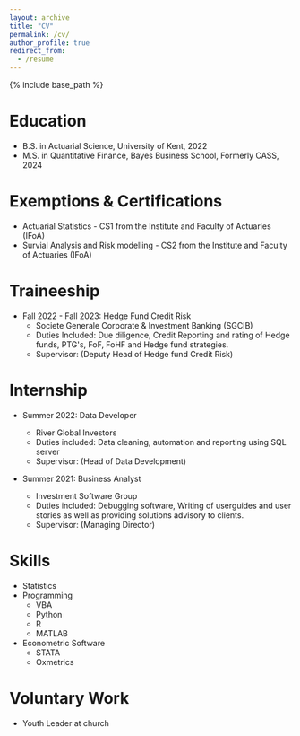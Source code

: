 ```yaml
---
layout: archive
title: "CV"
permalink: /cv/
author_profile: true
redirect_from:
  - /resume
---
```


{% include base_path %}


Education
======
* B.S. in Actuarial Science, University of Kent, 2022
* M.S. in Quantitative Finance, Bayes Business School, Formerly CASS, 2024

Exemptions & Certifications
=====
* Actuarial Statistics - CS1 from the Institute and Faculty of Actuaries (IFoA)
* Survial Analysis and Risk modelling - CS2 from the Institute and Faculty of Actuaries (IFoA)



Traineeship
======
* Fall 2022 - Fall 2023: Hedge Fund Credit Risk
  * Societe Generale Corporate & Investment Banking (SGCIB)
  * Duties Included: Due diligence, Credit Reporting and rating of Hedge funds, PTG's, FoF, FoHF and Hedge fund strategies.
  * Supervisor: (Deputy Head of Hedge fund Credit Risk)
  



Internship
======
* Summer 2022: Data Developer
  * River Global Investors
  * Duties included: Data cleaning, automation and reporting using SQL server
  * Supervisor: (Head of Data Development)

* Summer 2021: Business Analyst
  * Investment Software Group
  * Duties included: Debugging software, Writing of userguides and user stories as well as providing solutions advisory to clients.
  * Supervisor: (Managing Director)


  
Skills
======
* Statistics
* Programming
  * VBA
  * Python
  * R
  * MATLAB
* Econometric Software
  * STATA
  * Oxmetrics
  
Voluntary Work
======
* Youth Leader at church
  
